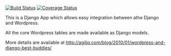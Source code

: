 [![Build Status](https://travis-ci.org/agiliq/django-wordpress.png?branch=travis)](https://travis-ci.org/agiliq/django-wordpress)
[![Coverage Status](https://coveralls.io/repos/agiliq/django-wordpress/badge.png?branch=travis)](https://coveralls.io/r/agiliq/django-wordpress?branch=travis)


This is a Django App which allows easy
integration between athe Django and Wordpress.

All the core Wordpress tables are made available as Django models.

More details are available at
http://agiliq.com/blog/2010/01/wordpress-and-django-best-buddies/




